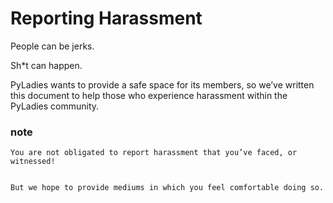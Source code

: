 # Reporting Harassment
    
    
People can be jerks.    
    
    
Sh*t can happen.    
    
    
PyLadies wants to provide a safe space for its members, so we’ve written this document to help those who experience harassment within the PyLadies community.    
    
    
### note
```text
You are not obligated to report harassment that you’ve faced, or witnessed!     
    
    
But we hope to provide mediums in which you feel comfortable doing so.    
    
    
```
    
    
